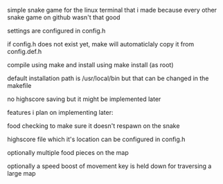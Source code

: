 simple snake game for the linux terminal that i made because every other snake game on github wasn't that good

settings are configured in config.h

if config.h does not exist yet, make will automaticlaly copy it from config.def.h

compile using make and install using make install (as root)

default installation path is /usr/local/bin but that can be changed in the makefile

no highscore saving but it might be implemented later

features i plan on implementing later:

food checking to make sure it doesn't respawn on the snake

highscore file which it's location can be configured in config.h

optionally multiple food pieces on the map

optionally a speed boost of movement key is held down for traversing a large map

